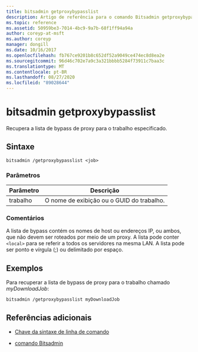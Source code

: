 ```yaml
---
title: bitsadmin getproxybypasslist
description: Artigo de referência para o comando Bitsadmin getproxybypasslist, que recupera a lista de bypass de proxy para o trabalho especificado.
ms.topic: reference
ms.assetid: 50959be3-7014-4bc9-9a7b-68f1ff94a94a
author: coreyp-at-msft
ms.author: coreyp
manager: dongill
ms.date: 10/16/2017
ms.openlocfilehash: fb767ce9201b8c652df52a9049ce474ec8d8ea2e
ms.sourcegitcommit: 96d46c702e7a9c3a321bbbb5284f73911c7baa3c
ms.translationtype: MT
ms.contentlocale: pt-BR
ms.lasthandoff: 08/27/2020
ms.locfileid: "89028644"
---
```

# <a name="bitsadmin-getproxybypasslist"></a>bitsadmin getproxybypasslist

Recupera a lista de bypass de proxy para o trabalho especificado.

## <a name="syntax"></a>Sintaxe

```
bitsadmin /getproxybypasslist <job>
```

### <a name="parameters"></a>Parâmetros

| Parâmetro | Descrição |
| -------------- | -------------- |
| trabalho | O nome de exibição ou o GUID do trabalho. |

### <a name="remarks"></a>Comentários

A lista de bypass contém os nomes de host ou endereços IP, ou ambos, que não devem ser roteados por meio de um proxy. A lista pode conter `<local>` para se referir a todos os servidores na mesma LAN. A lista pode ser ponto e vírgula (;) ou delimitado por espaço.

## <a name="examples"></a>Exemplos

Para recuperar a lista de bypass de proxy para o trabalho chamado *myDownloadJob*:

```
bitsadmin /getproxybypasslist myDownloadJob
```

## <a name="additional-references"></a>Referências adicionais

- [Chave da sintaxe de linha de comando](command-line-syntax-key.md)

- [comando Bitsadmin](bitsadmin.md)
